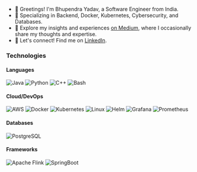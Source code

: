 - 👋 Greetings! I'm Bhupendra Yadav, a Software Engineer from India.
- 🚀 Specializing in Backend, Docker, Kubernetes, Cybersecurity, and Databases.
- 📝 Explore my insights and experiences [on Medium](https://not-afraid.medium.com/), where I occasionally share my thoughts and expertise.
- 🔗 Let's connect! Find me on [LinkedIn](https://www.linkedin.com/in/bhupixb/).

### Technologies
#### Languages
![Java](https://img.shields.io/badge/Java-ED8B00?style=for-the-badge&logo=openjdk&logoColor=black)
![Python](https://img.shields.io/badge/python-3670A0?style=for-the-badge&logo=python&logoColor=ffdd54)
![C++](https://img.shields.io/badge/C++-00599C?style=flat-square&logo=C%2B%2B&logoColor=white)
![Bash](https://img.shields.io/badge/Bash-black?style=flat)

#### Cloud/DevOps
![AWS](https://img.shields.io/badge/-AWS-000?&logo=Amazon-AWS&logoColor=F90)
![Docker](https://img.shields.io/badge/-Docker-000?&logo=Docker)
![Kubernetes](https://img.shields.io/badge/-Kubernetes-000?&logo=Kubernetes)
![Linux](https://img.shields.io/badge/-Linux-000?&logo=Linux)
![Helm](https://img.shields.io/badge/Helm-blue?style=flat&color=%233BE3F7)
![Grafana](https://img.shields.io/badge/Grafana-%23DD8119?style=flat)
![Prometheus](https://img.shields.io/badge/Prometheus-%23DD8119?style=flat)

#### Databases
![PostgreSQL](https://img.shields.io/badge/PostgreSQL-blue?style=flat&logoColor=red)

#### Frameworks
![Apache Flink](https://img.shields.io/badge/Flink-red?style=flat&color=%23DA4B2C)
![SpringBoot](https://img.shields.io/badge/SpringBoot-green?style=flat)

<!---
bhupixb/bhupixb is a ✨ special ✨ repository because its `README.md` (this file) appears on your GitHub profile.
You can click the Preview link to take a look at your changes.
--->
